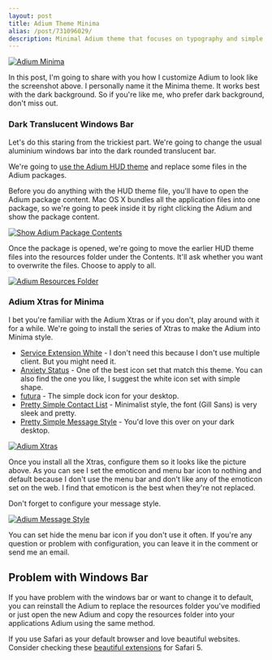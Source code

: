 ```yaml
---
layout: post
title: Adium Theme Minima
alias: /post/731096029/
description: Minimal Adium theme that focuses on typography and simple style.
---
```

[ ![Adium Minima][img1] ](http://images.sayzlim.net/2010/06/adium_minima.jpg "Adium Minima")

[img1]: http://images.sayzlim.net/2010/06/adium_minima.jpg "Adium Minima"

In this post, I'm going to share with you how I customize Adium to look like the screenshot above. I personally name it the Minima theme. It works best with the dark background. So if you're like me, who prefer dark background, don't miss out.

### Dark Translucent Windows Bar
Let's do this staring from the trickiest part. We're going to change the usual aluminium windows bar into the dark rounded translucent bar.

We're going to [use the Adium HUD theme][1] and replace some files in the Adium packages.

[1]: http://d.pr/oFIc "Adium HUD Theme"

Before you do anything with the HUD theme file, you'll have to open the Adium package content. Mac OS X bundles all the application files into one package, so we're going to peek inside it by right clicking the Adium and show the package content.

[ ![Show Adium Package Contents][img2] ](http://images.sayzlim.net/2010/06/adium_package_content.jpg "Show Adium Package Contents")

[img2]: http://images.sayzlim.net/2010/06/adium_package_content.jpg "Show Adium Package Contents"

Once the package is opened, we're going to move the earlier HUD theme files into the resources folder under the Contents. It'll ask whether you want to overwrite the files. Choose to apply to all.

[ ![Adium Resources Folder][img3] ](http://images.sayzlim.net/2010/06/adium_resources_folder.jpg "Adium Resources Folder")

[img3]: http://images.sayzlim.net/2010/06/adium_resources_folder.jpg "Adium Resources Folder"

### Adium Xtras for Minima
I bet you're familiar with the Adium Xtras or if you don't, play around with it for a while. We're going to install the series of Xtras to make the Adium into Minima style.

- [Service Extension White][B1] - I don't need this because I don't use multiple client. But you might need it.
- [Anxiety Status][B2] - One of the best icon set that match this theme. You can also find the one you like, I suggest the white icon set with simple shape.
- [futura][B3] - The simple dock icon for your desktop.
- [Pretty Simple Contact List][B4] - Minimalist style, the font (Gill Sans) is very sleek and pretty.
- [Pretty Simple Message Style][B5] -  You'd love this over on your dark desktop.

[B1]: http://adiumxtras.com/index.php?a=xtras&xtra_id=3145 "Service Extensions"
[B2]: http://adiumxtras.com/index.php?a=xtras&xtra_id=5292 "Anxiety Status"
[B3]: http://www.adiumxtras.com/index.php?a=xtras&xtra_id=7270 "futura"
[B4]: http://www.adiumxtras.com/index.php?a=xtras&xtra_id=6515 "Pretty Simple Contacts"
[B5]: http://www.adiumxtras.com/index.php?a=xtras&xtra_id=6938 "Pretty Simple Messages Styles"

[ ![Adium Xtras][img3] ](http://images.sayzlim.net/2010/06/adium_xtras.jpg  "Adium Xtras")

[img3]: http://images.sayzlim.net/2010/06/adium_xtras.jpg  "Adium Xtras"

Once you install all the Xtras, configure them so it looks like the picture above. As you can see I set the emoticon and menu bar icon to nothing and default because I don't use the menu bar and don't like any of the emoticon set on the web. I find that emoticon is the best when they're not replaced.

Don't forget to configure your message style.

[ ![Adium Message Style][img4] ](http://images.sayzlim.net/2010/06/adium_message_style.jpg "Adium Message Style")

[img4]: http://images.sayzlim.net/2010/06/adium_message_style.jpg "Adium Message Style"

You can set hide the menu bar icon if you don't use it often. If you're any question or problem with configuration, you can leave it in the comment or send me an email.

## Problem with Windows Bar
If you have problem with the windows bar or want to change it to default, you can reinstall the Adium to replace the resources folder you've modified or just open the new Adium and copy the resources folder into your applications Adium using the same method.

If you use Safari as your default browser and love beautiful websites. Consider checking these [beautiful extensions][10] for Safari 5.

[10]: http://sayzlim.net/best-of-beautiful-safari-extensions "Best of Beautiful Safari Extensions | Sayz Lim"